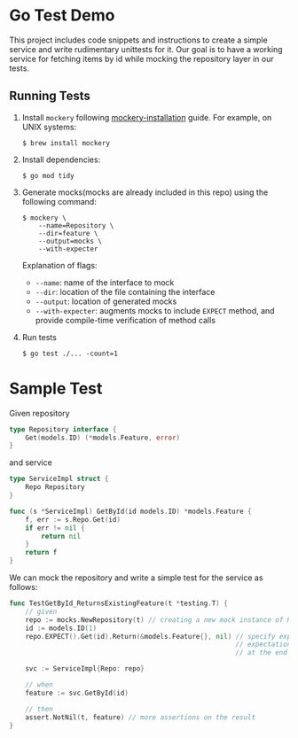 # Go Test Demo

This project includes code snippets and instructions to create a simple service and write rudimentary unittests for
it. Our goal is to have a working service for fetching items by id while mocking the repository layer in our tests.

## Running Tests
1. Install `mockery` following [mockery-installation](https://vektra.github.io/mockery/latest/installation/) guide. 
For example, on UNIX systems:
    ```
    $ brew install mockery
    ```
2. Install dependencies:
    ```
   $ go mod tidy
   ```
2. Generate mocks(mocks are already included in this repo) using the following command:
    ```
    $ mockery \
        --name=Repository \
        --dir=feature \
        --output=mocks \
        --with-expecter
    ```
   
   Explanation of flags:
   * `--name`: name of the interface to mock
   * `--dir`: location of the file containing the interface
   * `--output`: location of generated mocks
   * `--with-expecter`: augments mocks to include `EXPECT` method, and provide compile-time verification of method calls 
3. Run tests
    ```
    $ go test ./... -count=1
    ```
   
# Sample Test
Given repository
```go
type Repository interface {
	Get(models.ID) (*models.Feature, error)
}
```
and service
```go
type ServiceImpl struct {
	Repo Repository
}

func (s *ServiceImpl) GetById(id models.ID) *models.Feature {
	f, err := s.Repo.Get(id)
	if err != nil {
		return nil
	}
	return f
}
```
We can mock the repository and write a simple test for the service as follows:
```go
func TestGetById_ReturnsExistingFeature(t *testing.T) {
	// given
	repo := mocks.NewRepository(t) // creating a new mock instance of Repository
	id := models.ID(1)
	repo.EXPECT().Get(id).Return(&models.Feature{}, nil) // specify expectations,
	                                                     // expectations are automatically asserted
	                                                     // at the end of each test

	svc := ServiceImpl{Repo: repo}

	// when
	feature := svc.GetById(id)

	// then
	assert.NotNil(t, feature) // more assertions on the result
}
```